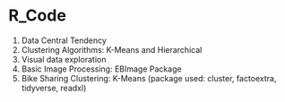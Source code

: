 # R_Code

1. Data Central Tendency
2. Clustering Algorithms: K-Means and Hierarchical
3. Visual data exploration
4. Basic Image Processing: EBImage Package
5. Bike Sharing Clustering: K-Means (package used: cluster, factoextra, tidyverse, readxl)
